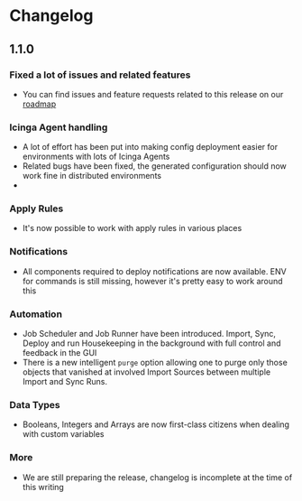 <a id="Changelog"></a>Changelog
===============================

1.1.0
-----

### Fixed a lot of issues and related features
* You can find issues and feature requests related to this release on our
  [roadmap](https://dev.icinga.org/projects/icingaweb2-module-director/roadmap)

### Icinga Agent handling
* A lot of effort has been put into making config deployment easier for
  environments with lots of Icinga Agents
* Related bugs have been fixed, the generated configuration should now work fine
  in distributed environments
* 

### Apply Rules
* It's now possible to work with apply rules in various places

### Notifications
* All components required to deploy notifications are now available. ENV for
  commands is still missing, however it's pretty easy to work around this

### Automation
* Job Scheduler and Job Runner have been introduced. Import, Sync, Deploy and
  run Housekeeping in the background with full control and feedback in the GUI
* There is a new intelligent `purge` option allowing one to purge only those
  objects that vanished at involved Import Sources between multiple Import and
  Sync Runs.

### Data Types
* Booleans, Integers and Arrays are now first-class citizens when dealing with
  custom variables

### More

* We are still preparing the release, changelog is incomplete at the time of
  this writing
